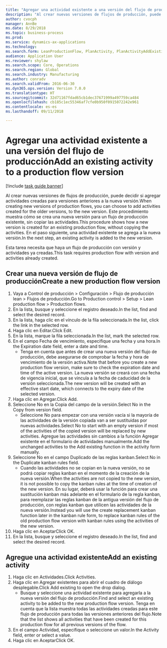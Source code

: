 ```yaml
--- 
title: "Agregar una actividad existente a una versión del flujo de producción"
description: "Al crear nuevas versiones de flujos de producción, puede decidir si agregar actividades creadas para versiones anteriores a la nueva versión."
author: cvocph
manager: AnnBe
ms.date: 8/29/2018
ms.topic: business-process
ms.prod: 
ms.service: dynamics-ax-applications
ms.technology: 
ms.search.form: LeanProductionFlow, PlanActivity, PlanActivityAddExisting, PlanActivityAddExistingLookup
audience: Application User
ms.reviewer: shylaw
ms.search.scope: Core, Operations
ms.search.region: Global
ms.search.industry: Manufacturing
ms.author: conradv
ms.search.validFrom: 2016-06-30
ms.dyn365.ops.version: Version 7.0.0
ms.translationtype: HT
ms.sourcegitcommit: 32d71167fdad65cb1dec37671999a497759ca484
ms.openlocfilehash: cb185c1ec55346af7cfe0b950f0915072242e961
ms.contentlocale: es-es
ms.lasthandoff: 09/11/2018

---
```

# <a name="add-an-existing-activity-to-a-production-flow-version"></a><span data-ttu-id="287c8-103">Agregar una actividad existente a una versión del flujo de producción</span><span class="sxs-lookup"><span data-stu-id="287c8-103">Add an existing activity to a production flow version</span></span>

[!include [task guide banner](../../includes/task-guide-banner.md)]

<span data-ttu-id="287c8-104">Al crear nuevas versiones de flujos de producción, puede decidir si agregar actividades creadas para versiones anteriores a la nueva versión.</span><span class="sxs-lookup"><span data-stu-id="287c8-104">When creating new versions of production flows, you can choose to add activities created for the older versions, to the new version.</span></span> <span data-ttu-id="287c8-105">Este procedimiento muestra cómo se crea una nueva versión para un flujo de producción existente, sin copiar las actividades.</span><span class="sxs-lookup"><span data-stu-id="287c8-105">This procedure shows how a new version is created for an existing production flow, without copying the activities.</span></span> <span data-ttu-id="287c8-106">En el paso siguiente, una actividad existente se agrega a la nueva versión.</span><span class="sxs-lookup"><span data-stu-id="287c8-106">In the next step, an existing activity is added to the new version.</span></span> 

<span data-ttu-id="287c8-107">Esta tarea necesita que haya un flujo de producción con versión y actividades ya creadas.</span><span class="sxs-lookup"><span data-stu-id="287c8-107">This task requires production flow with version and activities already created.</span></span>


## <a name="create-a-new-production-flow-version"></a><span data-ttu-id="287c8-108">Crear una nueva versión de flujo de producción</span><span class="sxs-lookup"><span data-stu-id="287c8-108">Create a new production flow version</span></span>
1. <span data-ttu-id="287c8-109">Vaya a Control de producción > Configuración > Flujo de producción lean > Flujos de producción.</span><span class="sxs-lookup"><span data-stu-id="287c8-109">Go to Production control > Setup > Lean production flow > Production flows.</span></span>
2. <span data-ttu-id="287c8-110">En la lista, busque y seleccione el registro deseado.</span><span class="sxs-lookup"><span data-stu-id="287c8-110">In the list, find and select the desired record.</span></span>
3. <span data-ttu-id="287c8-111">En la lista, haga clic en el vínculo de la fila seleccionada.</span><span class="sxs-lookup"><span data-stu-id="287c8-111">In the list, click the link in the selected row.</span></span>
4. <span data-ttu-id="287c8-112">Haga clic en Editar.</span><span class="sxs-lookup"><span data-stu-id="287c8-112">Click Edit.</span></span>
5. <span data-ttu-id="287c8-113">En la lista, marque la fila seleccionada.</span><span class="sxs-lookup"><span data-stu-id="287c8-113">In the list, mark the selected row.</span></span>
6. <span data-ttu-id="287c8-114">En el campo Fecha de vencimiento, especifique una fecha y una hora.</span><span class="sxs-lookup"><span data-stu-id="287c8-114">In the Expiration date field, enter a date and time.</span></span>
    * <span data-ttu-id="287c8-115">Tenga en cuenta que antes de crear una nueva versión del flujo de producción, debe asegurarse de comprobar la fecha y hora de vencimiento de la versión activa.</span><span class="sxs-lookup"><span data-stu-id="287c8-115">Note that before you create a new production flow version, make sure to check the expiration date and time of the active version.</span></span> <span data-ttu-id="287c8-116">La nueva versión se creará con una fecha de vigencia inicial, que se vincula a la fecha de caducidad de la versión seleccionada.</span><span class="sxs-lookup"><span data-stu-id="287c8-116">The new version will be created with an effective start date, which connects to the expiry date of the selected version.</span></span>  
7. <span data-ttu-id="287c8-117">Haga clic en Agregar.</span><span class="sxs-lookup"><span data-stu-id="287c8-117">Click Add.</span></span>
8. <span data-ttu-id="287c8-118">Seleccione No en la Copia del campo de la versión.</span><span class="sxs-lookup"><span data-stu-id="287c8-118">Select No in the Copy from version field.</span></span>
    * <span data-ttu-id="287c8-119">Seleccione No para empezar con una versión vacía si la mayoría de las actividades de la versión copiada van a ser sustituidas por nuevas actividades.</span><span class="sxs-lookup"><span data-stu-id="287c8-119">Select No to start with an empty version if most of the activities of the copied version will be replaced by new activities.</span></span> <span data-ttu-id="287c8-120">Agregue las actividades sin cambios a la función Agregar existente en el formulario de actividades manualmente.</span><span class="sxs-lookup"><span data-stu-id="287c8-120">Add the unchanged activities to the Add existing function in the activity form manually.</span></span>  
9. <span data-ttu-id="287c8-121">Seleccione No en el campo Duplicado de las reglas kanban.</span><span class="sxs-lookup"><span data-stu-id="287c8-121">Select No in the Duplicate kanban rules field.</span></span>
    * <span data-ttu-id="287c8-122">Cuando las actividades no se copian en la nueva versión, no se podrá copiar reglas kanban en el momento de la creación de la nueva versión.</span><span class="sxs-lookup"><span data-stu-id="287c8-122">When the activities are not copied to the new version, it is not possible to copy the kanban rules at the time of creation of the new version.</span></span>   <span data-ttu-id="287c8-123">En su lugar, deberá usar la función para crear una sustitución kanban más adelante en el formulario de la regla kanban, para reemplazar las reglas kanban de la antigua versión del flujo de producción, con reglas kanban que utilicen las actividades de la nueva versión.</span><span class="sxs-lookup"><span data-stu-id="287c8-123">Instead you will use the create replacement kanban function later in the kanban rule form, to replace kanban rules of the old production flow version with kanban rules using the activities of the new version.</span></span>  
10. <span data-ttu-id="287c8-124">Haga clic en Aceptar</span><span class="sxs-lookup"><span data-stu-id="287c8-124">Click OK.</span></span>
11. <span data-ttu-id="287c8-125">En la lista, busque y seleccione el registro deseado.</span><span class="sxs-lookup"><span data-stu-id="287c8-125">In the list, find and select the desired record.</span></span>

## <a name="add-an-existing-activity"></a><span data-ttu-id="287c8-126">Agregue una actividad existente</span><span class="sxs-lookup"><span data-stu-id="287c8-126">Add an existing activity</span></span>
1. <span data-ttu-id="287c8-127">Haga clic en Actividades.</span><span class="sxs-lookup"><span data-stu-id="287c8-127">Click Activities.</span></span>
2. <span data-ttu-id="287c8-128">Haga clic en Agregar existentes para abrir el cuadro de diálogo desplegable.</span><span class="sxs-lookup"><span data-stu-id="287c8-128">Click Add existing to open the drop dialog.</span></span>
    * <span data-ttu-id="287c8-129">Busque y seleccione una actividad existente para agregarla a la nueva versión del flujo de producción.</span><span class="sxs-lookup"><span data-stu-id="287c8-129">Find and select an existing activity to be added to the new production flow version.</span></span>  <span data-ttu-id="287c8-130">Tenga en cuenta que la lista muestra todas las actividades creadas para este flujo de producción para todas las versiones anteriores del flujo.</span><span class="sxs-lookup"><span data-stu-id="287c8-130">Note that the list shows all activities that have been created for this production flow for all previous versions of the flow.</span></span>  
3. <span data-ttu-id="287c8-131">En el campo Actividad, especifique o seleccione un valor.</span><span class="sxs-lookup"><span data-stu-id="287c8-131">In the Activity field, enter or select a value.</span></span>
4. <span data-ttu-id="287c8-132">Haga clic en Aceptar</span><span class="sxs-lookup"><span data-stu-id="287c8-132">Click OK.</span></span>


